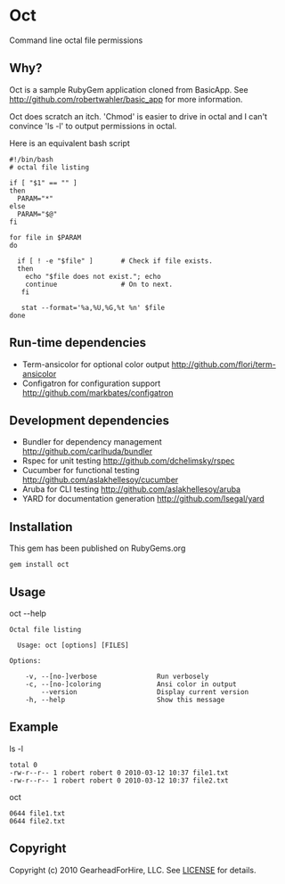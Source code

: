 Oct
===

Command line octal file permissions


Why?
----

Oct is a sample RubyGem application cloned from BasicApp.
See <http://github.com/robertwahler/basic_app> for more information.

Oct does scratch an itch.  'Chmod' is easier to drive in octal and I can't
convince 'ls -l' to output permissions in octal.

Here is an equivalent bash script

    #!/bin/bash
    # octal file listing

    if [ "$1" == "" ]
    then
      PARAM="*"
    else
      PARAM="$@"
    fi

    for file in $PARAM
    do

      if [ ! -e "$file" ]       # Check if file exists.
      then
        echo "$file does not exist."; echo
        continue                # On to next.
       fi

       stat --format='%a,%U,%G,%t %n' $file
    done


Run-time dependencies
---------------------

* Term-ansicolor for optional color output <http://github.com/flori/term-ansicolor>
* Configatron for configuration support <http://github.com/markbates/configatron>


Development dependencies
------------------------

* Bundler for dependency management <http://github.com/carlhuda/bundler>
* Rspec for unit testing <http://github.com/dchelimsky/rspec>
* Cucumber for functional testing <http://github.com/aslakhellesoy/cucumber>
* Aruba for CLI testing <http://github.com/aslakhellesoy/aruba>
* YARD for documentation generation <http://github.com/lsegal/yard>


Installation
------------

This gem has been published on RubyGems.org

    gem install oct


Usage
-----

oct --help

    Octal file listing

      Usage: oct [options] [FILES]

    Options:

        -v, --[no-]verbose               Run verbosely
        -c, --[no-]coloring              Ansi color in output
            --version                    Display current version
        -h, --help                       Show this message


Example
-------

ls -l

    total 0
    -rw-r--r-- 1 robert robert 0 2010-03-12 10:37 file1.txt
    -rw-r--r-- 1 robert robert 0 2010-03-12 10:37 file2.txt

oct

    0644 file1.txt
    0644 file2.txt


Copyright
---------

Copyright (c) 2010 GearheadForHire, LLC. See [LICENSE](LICENSE) for details.
